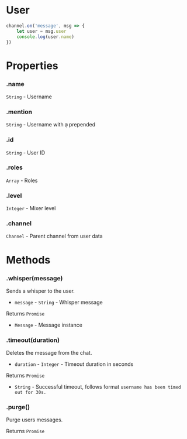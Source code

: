 # User

```js
channel.on('message', msg => {
	let user = msg.user
	console.log(user.name)
})
```

# Properties

### .name
`String` - Username

### .mention
`String` - Username with `@` prepended

### .id
`String` - User ID

### .roles
`Array` - Roles

### .level
`Integer` - Mixer level

### .channel
`Channel` - Parent channel from user data

# Methods

### .whisper(message)
Sends a whisper to the user.
- `message` - `String` - Whisper message

Returns `Promise`
- `Message` - Message instance

### .timeout(duration)
Deletes the message from the chat.
- `duration` - `Integer` - Timeout duration in seconds

Returns `Promise`
- `String` - Successful timeout, follows format `username has been timed out for 30s.`

### .purge()
Purge users messages.

Returns `Promise`